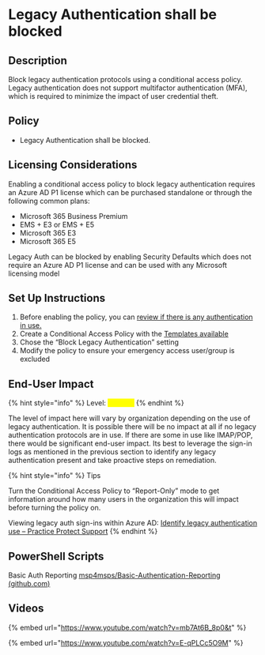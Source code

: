 # Legacy Authentication shall be blocked

## Description

Block legacy authentication protocols using a conditional access policy. Legacy authentication does not support multifactor authentication (MFA), which is required to minimize the impact of user credential theft.

## Policy

* Legacy Authentication shall be blocked.

## Licensing Considerations

Enabling a conditional access policy to block legacy authentication requires an Azure AD P1 license which can be purchased standalone or through the following common plans:

* Microsoft 365 Business Premium
* EMS + E3 or EMS + E5
* Microsoft 365 E3
* Microsoft 365 E5

Legacy Auth can be blocked by enabling Security Defaults which does not require an Azure AD P1 license and can be used with any Microsoft licensing model

## Set Up Instructions

1. Before enabling the policy, you can [review if there is any authentication in use.](https://learn.microsoft.com/en-us/azure/active-directory/conditional-access/block-legacy-authentication#identify-legacy-authentication-use)
2. Create a Conditional Access Policy with the [Templates available](https://learn.microsoft.com/en-us/azure/active-directory/conditional-access/concept-conditional-access-policy-common#conditional-access-templates-preview)
3. Chose the “Block Legacy Authentication” setting
4. Modify the policy to ensure your emergency access user/group is excluded

## End-User Impact

{% hint style="info" %}
Level: <mark style="color:yellow;">Medium</mark>
{% endhint %}

The level of impact here will vary by organization depending on the use of legacy authentication. It is possible there will be no impact at all if no legacy authentication protocols are in use. If there are some in use like IMAP/POP, there would be significant end-user impact. Its best to leverage the sign-in logs as mentioned in the previous section to identify any legacy authentication present and take proactive steps on remediation.

{% hint style="info" %}
Tips

Turn the Conditional Access Policy to “Report-Only” mode to get information around how many users in the organization this will impact before turning the policy on.

Viewing legacy auth sign-ins within Azure AD: [Identify legacy authentication use – Practice Protect Support](https://support.practiceprotect.com/knowledge-base/identify-legacy-authentication-use/?doing\_wp\_cron=1678631042.2050209045410156250000)
{% endhint %}

## PowerShell Scripts

Basic Auth Reporting [msp4msps/Basic-Authentication-Reporting (github.com)](https://github.com/msp4msps/Basic-Authentication-Reporting)

## Videos

{% embed url="https://www.youtube.com/watch?v=mb7At6B_8p0&t" %}

{% embed url="https://www.youtube.com/watch?v=E-qPLCc5O9M" %}
